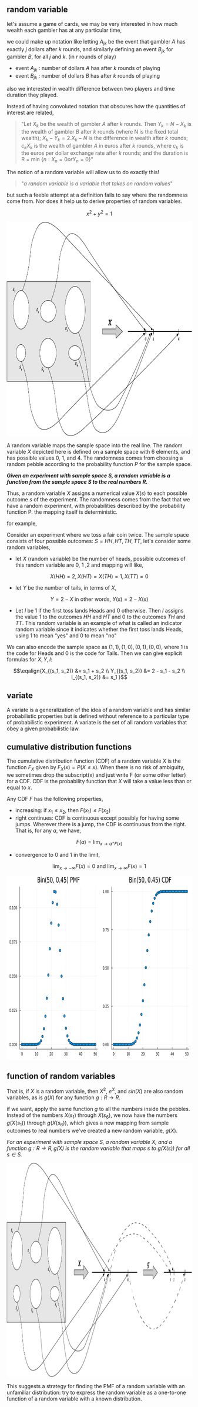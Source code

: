## random variable

let's assume a game of cards, we may be very interested in how much wealth each gambler has at
any particular time,

we could make up notation like letting $A_{jk}$ be the event that gambler $A$ has exactly $j$
dollars after $k$ rounds, and similarly defining an event $B_{jk}$ for gambler $B$, for all
$j$ and $k$. (in $r$ rounds of play)

- event $A_{jk}$ : number of dollars $A$ has after $k$ rounds of playing
- event $B_{jk}$ : number of dollars $B$ has after $k$ rounds of playing

also we interested in wealth difference between two players and time duration they played.

Instead of having convoluted notation that obscures how the quantities of interest
are related,

> "Let $X_k$ be the wealth of gambler $A$ after $k$ rounds. Then $Y_k = N - X_k$
> is the wealth of gambler $B$ after $k$ rounds (where N is the fixed total wealth);
> $X_k - Y_k = 2.X_k - N$ is the difference in wealth after $k$ rounds; ${c_k}X_k$
> is the wealth of gambler $A$ in euros after $k$ rounds, where ${c_k}$ is the euros
> per dollar exchange rate after $k$ rounds; and the duration is
> R = min $\lbrace n : X_n = 0 or Y_n = 0 \rbrace$"

The notion of a random variable will allow us to do exactly this!

> "_a random variable is a variable that takes on random values_"

but such a feeble attempt at a definition fails to say where the randomness come from. Nor
does it help us to derive properties of random variables.

$$x^2 + y^2 = 1$$

<p>
<img height="582" src="../../../images/Asset 15.png" width="894" alt="random variable"/>
</p>

A random variable maps the sample space into the real line. The random variable $X$ depicted
here is defined on a sample space with 6 elements, and has possible values 0, 1, and 4. The
randomness comes from choosing a random pebble according to the probability function $P$ for
the sample space.

**_Given an experiment with sample space S, a random variable is a function from the sample
space S to the real numbers R._**

Thus, a random variable $X$ assigns a numerical value $X(s)$ to each possible outcome $s$ of the
experiment. The randomness comes from the fact that we have a random experiment, with probabilities
described by the probability function P. the mapping itself is deterministic.

for example,

Consider an experiment where we toss a fair coin twice. The sample space consists of four possible
outcomes: $S = {HH, HT, TH, TT}$, let's consider some random variables,

- let $X$ (random variable) be the number of heads, possible outcomes of this random variable are
  0, 1 ,2 and mapping will like,

$$X(HH) = 2, X(HT) = X(TH) = 1, X(TT) = 0$$

- let $Y$ be the number of tails, in terms of $X$,

$$Y = 2 - X \text{ in other words, } Y(s) = 2 - X(s)$$

- Let $I$ be 1 if the first toss lands Heads and 0 otherwise. Then $I$ assigns the value 1 to the outcomes
  $HH$ and $HT$ and 0 to the outcomes $TH$ and $TT$. This random variable is an example of what is called
  an indicator random variable since it indicates whether the first toss lands Heads, using 1 to mean
  "yes" and 0 to mean "no"

We can also encode the sample space as ${(1, 1), (1, 0), (0, 1), (0, 0)}$, where 1 is the code for Heads and
0 is the code for Tails. Then we can give explicit formulas for $X, Y, I$:

$$\eqalign{X_{(s_1, s_2)} &= s_1 + s_2 \\
Y_{(s_1, s_2)} &= 2 - s_1 - s_2 \\
I_{(s_1, s_2)} &= s_1
}$$

## variate

A variate is a generalization of the idea of a random variable and has similar probabilistic properties
but is defined without reference to a particular type of probabilistic experiment. A variate is the set
of all random variables that obey a given probabilistic law.

## cumulative distribution functions

The cumulative distribution function (CDF) of a random variable $X$ is the function $F_X$ given by
$F_X(x) = P(X \leq x)$. When there is no risk of ambiguity, we sometimes drop the subscript(x) and
just write F (or some other letter) for a CDF. CDF is the probability function that $X$ will take
a value less than or equal to $x$.

Any CDF $F$ has the following properties,

- increasing: if $x_1 \leq x_2$, then $F(x_1) \leq F(x_2)$
- right continues: CDF is continuous except possibly for having some jumps. Wherever there is a jump,
  the CDF is continuous from the right. That is, for any $a$, we have,

$$F(a) = {\lim}_{x \to a^{+} F(x)}$$

- convergence to 0 and 1 in the limit,

$${\lim}_{x \to -\infty} F(x) = 0 \text{ and } {\lim}_{x \to \infty} F(x) = 1$$

<p align="center">
<img height="500" src="../../../images/03/binomial_experiment_cdf.png" width="800" alt="cdf"/>
</p>

## function of random variables

That is, if $X$ is a random variable, then $X^2$, $e^X$, and $sin(X)$ are also random variables, as is 
$g(X)$ for any function $g : R \to R$.

if we want, apply the same function $g$ to all the numbers inside the pebbles. Instead of the numbers 
$X(s_1)$ through $X(s_6)$, we now have the numbers $g(X(s_1))$ through $g(X(s_6))$, which gives a new 
mapping from sample outcomes to real numbers we've created a new random variable, $g(X)$.

_For an experiment with sample space $S$, a random variable $X$, and a function $g : R \to R, g(X)$ is 
the random variable that maps $s$ to $g(X(s))$ for all $s \in S$._

<img height="582" src="../../../images/Asset 16.png" width="1269" alt="function of random variable"/>

This suggests a strategy for finding the PMF of a random variable with an unfamiliar distribution:
try to express the random variable as a one-to-one function of a random variable with a known
distribution.
